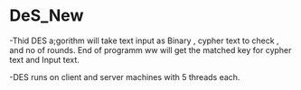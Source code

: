 # DeS_New
-Thid DES a;gorithm will take text input as Binary , cypher text to check , and no of rounds. 
End of programm ww will get the matched key for cypher text and Input text.

-DES runs on client and server machines with 5 threads each.
